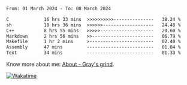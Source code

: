 <!--START_SECTION:waka-->

```txt
From: 01 March 2024 - To: 08 March 2024

C             16 hrs 33 mins  >>>>>>>>>>---------------   38.24 %
sh            10 hrs 36 mins  >>>>>>-------------------   24.48 %
C++           8 hrs 55 mins   >>>>>--------------------   20.60 %
Markdown      2 hrs 56 mins   >>-----------------------   06.79 %
Makefile      1 hr 2 mins     >------------------------   02.40 %
Assembly      47 mins         -------------------------   01.84 %
Text          34 mins         -------------------------   01.33 %
```

<!--END_SECTION:waka-->

<!-- [![grayxu's github stats](https://github-readme-stats.vercel.app/api?username=grayxu&count_private=true&show_icons=true)](https://github.com/grayxu) -->

Know more about me: [About - Gray's grind](https://www.grayxu.cn/).
<p align="left">
  <a href="https://wakatime.com/@grayxu" target="_blank">
    <img alt="Wakatime" src="https://wakatime.com/badge/user/c69eb31e-43a1-463f-8968-c3449e386f57.svg"/>
  </a>
</p>

